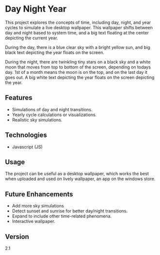 # Day Night Year

This project explores the concepts of time, including day, night, and year cycles to simulate a live desktop wallpaper. This wallpaper shifts between day and night based to system time, and a big text floating at the center depicting the current year.

During the day, there is a blue clear sky with a bright yellow sun, and big black text depicting the year floats on the screen.

During the night, there are twinkling tiny stars on a black sky and a white moon that moves from top to bottom of the screen, depending on todays day. 1st of a month means the moon is on the top, and on the last day it goes out. A big white text depicting the year floats on the screen depicting the year.

## Features
- Simulations of day and night transitions.
- Yearly cycle calculations or visualizations.
- Realistic sky simulations.

## Technologies
- Javascript (JS)

## Usage
The project can be useful as a desktop wallpaper, which works the best when uploaded and used on lively wallpaper, an app on the windows store.

## Future Enhancements
- Add more sky simulations
- Detect sunset and sunrise for better day/night transitions.
- Expand to include other time-related phenomena.
- Interactive wallpaper.

## Version
2.1
